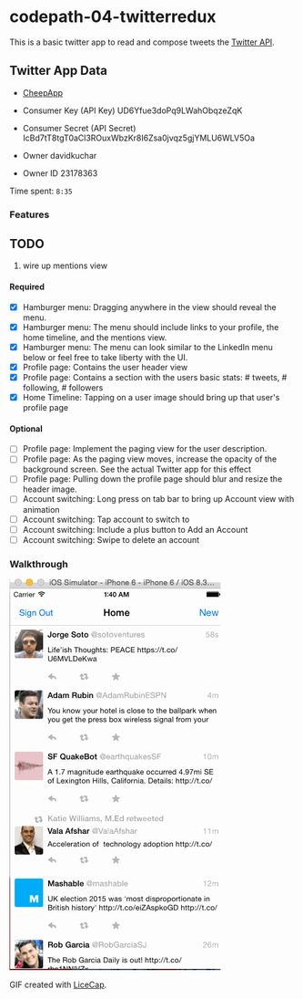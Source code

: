 # codepath-04-twitterredux

This is a basic twitter app to read and compose tweets the [Twitter API](https://apps.twitter.com/).

## Twitter App Data

- [CheepApp](https://apps.twitter.com/app/8326819)

- Consumer Key (API Key)
  UD6Yfue3doPq9LWahObqzeZqK

- Consumer Secret (API Secret)
  IcBd7tT8tgT0aCl3ROuxWbzKr8I6Zsa0jvqz5gjYMLU6WLV5Oa

- Owner
  davidkuchar

- Owner ID
  23178363

Time spent: `8:35`

### Features

## TODO

1. wire up mentions view

#### Required

- [x] Hamburger menu: Dragging anywhere in the view should reveal the menu.
- [x] Hamburger menu: The menu should include links to your profile, the home timeline, and the mentions view.
- [x] Hamburger menu: The menu can look similar to the LinkedIn menu below or feel free to take liberty with the UI.
- [x] Profile page: Contains the user header view
- [x] Profile page: Contains a section with the users basic stats: # tweets, # following, # followers
- [x] Home Timeline: Tapping on a user image should bring up that user's profile page

#### Optional

- [ ] Profile page: Implement the paging view for the user description.
- [ ] Profile page: As the paging view moves, increase the opacity of the background screen. See the actual Twitter app for this effect
- [ ] Profile page: Pulling down the profile page should blur and resize the header image.
- [ ] Account switching: Long press on tab bar to bring up Account view with animation
- [ ] Account switching: Tap account to switch to
- [ ] Account switching: Include a plus button to Add an Account
- [ ] Account switching: Swipe to delete an account

### Walkthrough

![Video Walkthrough](TwitterRedux.gif)

GIF created with [LiceCap](http://www.cockos.com/licecap/).
